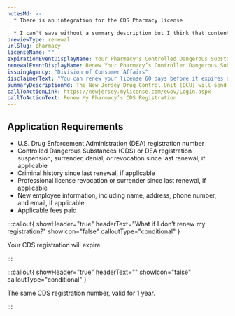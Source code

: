 ```yaml
---
notesMd: >-
  * There is an integration for the CDS Pharmacy license

  * I can't save without a summary description but I think that content is technically static so I copied/pasted
previewType: renewal
urlSlug: pharmacy
licenseName: ""
expirationEventDisplayName: Your Pharmacy's Controlled Dangerous Substances Registration is Expired
renewalEventDisplayName: Renew Your Pharmacy’s Controlled Dangerous Substances Registration
issuingAgency: "Division of Consumer Affairs"
disclaimerText: "You can renew your license 60 days before it expires and up to 30 days after expiration. If you fail to renew your license at this point, your license will be suspended and you won't be able to provide your licensed services."
summaryDescriptionMd: The New Jersey Drug Control Unit (DCU) will send a renewal notice to your mailing address 75 days before your registration expires.
callToActionLink: https://newjersey.mylicense.com/eGov/Login.aspx
callToActionText: Renew My Pharmacy’s CDS Registration
---
```


## Application Requirements

- U.S. Drug Enforcement Administration (DEA) registration number
- Controlled Dangerous Substances (CDS) or DEA registration suspension, surrender, denial, or revocation since last renewal, if applicable
- Criminal history since last renewal, if applicable
- Professional license revocation or surrender since last renewal, if applicable
- New employee information, including name, address, phone number, and email, if applicable
- Applicable fees paid

:::callout{ showHeader="true" headerText="What if I don’t renew my registration?" showIcon="false" calloutType="conditional" }

Your CDS registration will expire.

:::

:::callout{ showHeader="true" headerText="" showIcon="false" calloutType="conditional" }

The same CDS registration number, valid for 1 year.

:::
